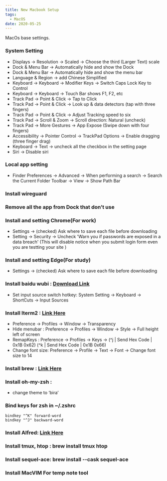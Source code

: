 ```yaml
---
title: New Macbook Setup
tags:
  - MacOS
date: 2020-05-25
---
```


MacOs base settings.

<!-- more -->

### System Setting
- Displays -> Resolution -> Scaled -> Choose the third (Larger Text) scale
- Dock & Menu Bar -> Automatically hide and show the Dock
- Dock & Menu Bar -> Automatically hide and show the menu bar
- Language & Region -> add Chinese Simplified
- Keyboard -> Keyboard -> Modifier Keys -> Switch Caps Lock Key to Control
- Keyboard -> Keyboard -> Touch Bar shows F1, F2, etc
- Track Pad -> Point & Click -> Tap to Click
- Track Pad -> Point & Click -> Look up & data detectors (tap with three fingers)
- Track Pad -> Point & Click -> Adjust Tracking speed to six
- Track Pad -> Scroll & Zoom -> Scroll direction: Natural (uncheck)
- Track Pad -> More Gestures -> App Expose (Swipe down with four fingers)
- Accessibility -> Pointer Control -> TrackPad Options -> Enable dragging (three finger drag)
- Keyboard -> Text -> uncheck all the checkbox in the setting page
- Siri -> Disable siri

### Local app setting
* Finder
Preferences -> Advanced -> When performing a search -> Search the Current Folder
Toolbar -> View -> Show Path Bar

### Install wireguard

### Remove all the app from Dock that don’t use

### Install and setting Chrome(For work)
- Settings -> (checked) Ask where to save each file before downloading
- Setting -> Security -> Uncheck 'Warn you if passwords are exposed in a data breach' (This will disable notice when you submit login form even you are testting your site )
 
### Install and setting Edge(For study)
- Settings -> (checked) Ask where to save each file before downloading
 
### Install baidu wubi : [Download Link](https://srf.baidu.com/input/mac.html)
- Set input source switch hotkey: System Setting -> Keyboard -> ShortCuts -> Input Sources

### Install Iterm2 : [Link Here](https://www.iterm2.com/)
* Preference -> Profiles -> Window -> Transparency
* Hide menubar : Preference -> Profiles -> Window -> Style -> Full height left of screen
* RemapKeys : Preference -> Profiles -> Keys -> (^j | Send Hex Code | 0x1B 0x62) (^k | Send Hex Code | 0x1B 0x66)
* Change font size: Preference -> Profile -> Text -> Font -> Change font size to 14

### Install brew : [Link Here](https://brew.sh/)

### Install oh-my-zsh : 
* change theme to ‘bira’

### Bind keys for zsh in ~/.zshrc
```
bindkey "^K" forward-word
bindkey "^J" backward-word
```

### Install Alfred: [Link Here](https://www.alfredapp.com/help/v3/)

### Install tmux, htop : brew install tmux htop

### Install sequel-ace:  brew install --cask sequel-ace

### Install MacVIM For temp note tool